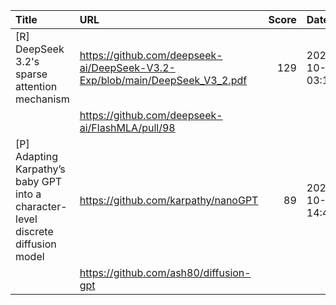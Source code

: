 | Title                                                                            | URL                                                                          |   Score | Date                |
|:---------------------------------------------------------------------------------|:-----------------------------------------------------------------------------|--------:|:--------------------|
| [R] DeepSeek 3.2's sparse attention mechanism                                    | https://github.com/deepseek-ai/DeepSeek-V3.2-Exp/blob/main/DeepSeek_V3_2.pdf |     129 | 2025-10-10 03:15:04 |
|                                                                                  | https://github.com/deepseek-ai/FlashMLA/pull/98                              |         |                     |
| [P] Adapting Karpathy’s baby GPT into a character-level discrete diffusion model | https://github.com/karpathy/nanoGPT                                          |      89 | 2025-10-12 14:42:22 |
|                                                                                  | https://github.com/ash80/diffusion-gpt                                       |         |                     |